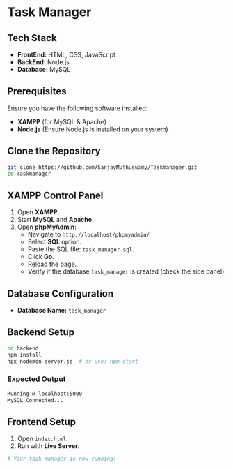 # Task Manager

## Tech Stack
- **FrontEnd:** HTML, CSS, JavaScript
- **BackEnd:** Node.js
- **Database:** MySQL

## Prerequisites
Ensure you have the following software installed:
- **XAMPP** (for MySQL & Apache)
- **Node.js** (Ensure Node.js is installed on your system)

## Clone the Repository
```sh
git clone https://github.com/SanjayMuthuswamy/Taskmanager.git
cd Taskmanager
```

## XAMPP Control Panel
1. Open **XAMPP**.
2. Start **MySQL** and **Apache**.
3. Open **phpMyAdmin**:
   - Navigate to `http://localhost/phpmyadmin/`
   - Select **SQL** option.
   - Paste the SQL file: `task_manager.sql`.
   - Click **Go**.
   - Reload the page.
   - Verify if the database `task_manager` is created (check the side panel).

## Database Configuration
- **Database Name:** `task_manager`

## Backend Setup
```sh
cd backend
npm install
npx nodemon server.js  # or use: npm start
```

### Expected Output
```sh
Running @ localhost:5000
MySQL Connected...
```

## Frontend Setup
1. Open `index.html`.
2. Run with **Live Server**.

```sh
# Your task manager is now running!
```
